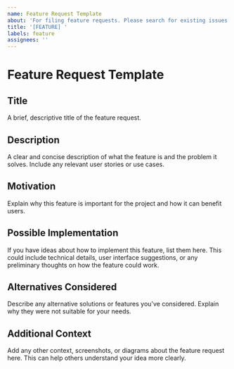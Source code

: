 ```yaml
---
name: Feature Request Template
about: 'For filing feature requests. Please search for existing issues first. Also see CONTRIBUTING.'
title: '[FEATURE] '
labels: feature
assignees: ''
---
```


# Feature Request Template

## Title

A brief, descriptive title of the feature request.

## Description

A clear and concise description of what the feature is and the problem it solves. Include any relevant user stories or use cases.

## Motivation

Explain why this feature is important for the project and how it can benefit users.

## Possible Implementation

If you have ideas about how to implement this feature, list them here. This could include technical details, user interface suggestions, or any preliminary thoughts on how the feature could work.

## Alternatives Considered

Describe any alternative solutions or features you've considered. Explain why they were not suitable for your needs.

## Additional Context

Add any other context, screenshots, or diagrams about the feature request here. This can help others understand your idea more clearly.

